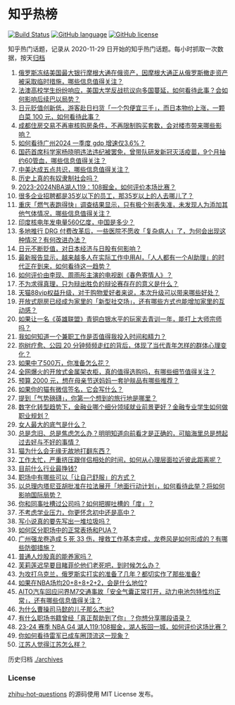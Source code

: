 # 知乎热榜
[![Build Status](https://github.com/ToWeLong/zhihu-hot-questions/workflows/CI/badge.svg)](https://github.com/ToWeLong/zhihu-hot-questions/actions)
[![GitHub language](https://img.shields.io/badge/language-golang-orange.svg)](https://golang.org/)
[![GitHub license](https://img.shields.io/github/license/ToWeLong/zhihu-hot-questions)](https://github.com/ToWeLong/zhihu-hot-questions/blob/main/LICENSE)

知乎热门话题，记录从 2020-11-29 日开始的知乎热门话题。每小时抓取一次数据，按天[归档](./archives)

<!-- BEGIN -->

1. [俄罗斯冻结美国最大银行摩根大通在俄资产，因摩根大通正从俄罗斯撤走资产被采取临时措施，哪些信息值得关注？](https://www.zhihu.com/question/654296107)
1. [法澳高校学生纷纷响应，美国大学反战抗议向多国蔓延，如何看待此事？会如何影响后续巴以局势？](https://www.zhihu.com/question/654256585)
1. [日元贬值创新低，游客赴日扫货「一个包便宜三千」，而日本物价上涨，一颗白菜 100 元，如何看待此事？](https://www.zhihu.com/question/654358713)
1. [成都住房交易不再审核购房条件，不再限制购买套数，会对楼市带来哪些影响？](https://www.zhihu.com/question/654364753)
1. [如何看待广州2024 一季度 gdp 增速仅3.6%？](https://www.zhihu.com/question/654298474)
1. [国药首席科学家杨晓明违法违纪被罢免，曾带队研发新冠灭活疫苗，9个月抽约60管血，哪些信息值得关注？](https://www.zhihu.com/question/654316052)
1. [中美达成五点共识，哪些信息值得关注？](https://www.zhihu.com/question/654200968)
1. [历史上真的有奴隶制社会吗？](https://www.zhihu.com/question/653345528)
1. [2023-2024NBA湖人119：108掘金，如何评价本场比赛？](https://www.zhihu.com/question/654366023)
1. [很多企业招聘都是35岁以下的员工，那35岁以上的人去哪儿了？](https://www.zhihu.com/question/653679430)
1. [重庆「燃气表跑得快」调查结果显示，只有极个别表失准，未发现人为添加其他气体情况，哪些信息值得关注？](https://www.zhihu.com/question/654363375)
1. [印度核电年发电量560亿度，中国是多少？](https://www.zhihu.com/question/653271161)
1. [多地推行 DRG 付费改革后，一些医院不愿收「复杂病人」了，为何会出现这种情况？有何改进办法？](https://www.zhihu.com/question/654361489)
1. [日元不断贬值，对日本经济与日股有何影响？](https://www.zhihu.com/question/654066030)
1. [最新报告显示，越来越多人在实际工作中用AI，「人人都有一个AI助理」的时代正在到来，如何看待这一趋势？](https://www.zhihu.com/question/654363841)
1. [如何评价由李现、周雨彤主演的电视剧《春色寄情人》？](https://www.zhihu.com/question/653758400)
1. [不为求得真理，只为辩出胜负的辩论赛存在的意义是什么？](https://www.zhihu.com/question/652532069)
1. [天猫88vip权益升级，对于购物爱好者来说，本次升级可以带来哪些好处？](https://www.zhihu.com/question/654367371)
1. [开放式厨房已经成为家里的「新型社交场」，还有哪些方式也能增加家里的互动感？](https://www.zhihu.com/question/653433998)
1. [如果让一名《英雄联盟》青铜白银水平的玩家去青训一年，能打上大师宗师吗？](https://www.zhihu.com/question/509489425)
1. [我如何知道一个兼职工作是否值得我投入时间和精力？](https://www.zhihu.com/question/653295887)
1. [抱树疗愈、公园 20 分钟频频走红的背后，体现了当代青年怎样的群体心理变化？](https://www.zhihu.com/question/653429540)
1. [如果中了500万，你准备怎么花？](https://www.zhihu.com/question/654358729)
1. [全网爆火的开放式金属架衣柜，真的值得选购吗，有哪些细节值得关注？](https://www.zhihu.com/question/647382531)
1. [预算 2000 元，想在母亲节送妈妈一套护肤品有哪些推荐？](https://www.zhihu.com/question/653433788)
1. [如果你的猫有微信签名，它会写什么？](https://www.zhihu.com/question/650233433)
1. [提到「气势磅礴」，你第一个想到的旅行地是哪里？](https://www.zhihu.com/question/653425663)
1. [数字化转型趋势下，金融业哪个细分领域就业前景更好？金融专业学生如何做职业规划？](https://www.zhihu.com/question/653020048)
1. [女人最大的底气是什么？](https://www.zhihu.com/question/485131323)
1. [总是念旧、总是焦虑怎么办？明明知道向前看才是正确的，可脑海里总是想起过去好与不好的事情？](https://www.zhihu.com/question/653786552)
1. [猫为什么会无缘无故地打翻东西？](https://www.zhihu.com/question/649238342)
1. [工作太忙，严重挤压跟伴侣相处的时间，如何从心理层面拉近彼此距离呢？](https://www.zhihu.com/question/653429108)
1. [目前什么行业最挣钱?](https://www.zhihu.com/question/649421513)
1. [职场中有哪些可以「让自己舒服」的方式？](https://www.zhihu.com/question/653947179)
1. [以总理内塔尼亚胡批准在拉法展开「地面行动计划」，如何看待此举？将如何影响国际局势？](https://www.zhihu.com/question/654158934)
1. [你和同事吐槽过公司吗？如何把握吐槽的「度」？](https://www.zhihu.com/question/653745367)
1. [不考虑学业压力，你更怀念初中还是高中？](https://www.zhihu.com/question/652852712)
1. [写小说真的要先写出一堆垃圾吗？](https://www.zhihu.com/question/653775545)
1. [如何区分职场中的正常表扬和PUA？](https://www.zhihu.com/question/654338588)
1. [广州强龙卷造成 5 死 33 伤，搜救工作基本完成，龙卷风是如何形成的？有哪些防御措施？](https://www.zhihu.com/question/654315689)
1. [普通人炒股真的能养家吗？](https://www.zhihu.com/question/511759950)
1. [芙莉莲迟早要目睹菲伦他们老死吧，到时候怎么办？](https://www.zhihu.com/question/653131956)
1. [为攻打乌克兰，俄罗斯实打实的准备了几年？都切实作了那些准备?](https://www.zhihu.com/question/654216198)
1. [如果在NBA场均20+8+8+2+2，会是什么地位?](https://www.zhihu.com/question/632614342)
1. [AITO汽车回应问界M7交通事故「安全气囊正常打开，动力电池包特性均正常」，还有哪些信息值得关注？](https://www.zhihu.com/question/654370144)
1. [为什么曹操司马懿的儿子那么杰出?](https://www.zhihu.com/question/647041608)
1. [有什么职场书籍曾经「真正帮助到了你」？你想分享哪段语录？](https://www.zhihu.com/question/653430637)
1. [23-24 赛季 NBA G4 湖人119:108掘金，湖人扳回一城，如何评价这场比赛？](https://www.zhihu.com/question/654359275)
1. [你如何看待雷军已成车圈顶流这一现象？](https://www.zhihu.com/question/654237459)
1. [江苏人觉得江苏怎么样？](https://www.zhihu.com/question/648240383)

<!-- END -->

历史归档 [./archives](./archives)


### License
[zhihu-hot-questions](https://github.com/towelong/zhihu-hot-questions) 的源码使用 MIT License 发布。